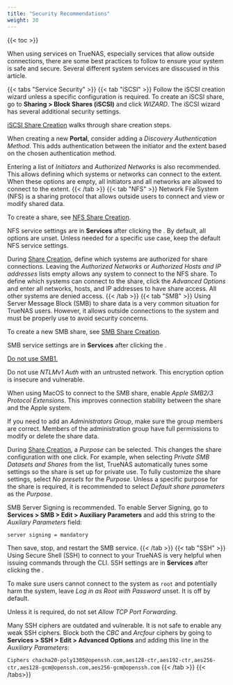 ```yaml
---
title: "Security Recommendations"
weight: 30
---
```


{{< toc >}}

When using services on TrueNAS, especially services that allow outside connections, there are some best practices to follow to ensure your system is safe and secure.
Several different system services are disscused in this article.

{{< tabs "Service Security" >}}
{{< tab "iSCSI" >}}
Follow the iSCSI creation wizard unless a specific configuration is required.
To create an iSCSI share, go to **Sharing > Block Shares (iSCSI)** and click *WIZARD*.
The iSCSI wizard has several additional security settings.

[iSCSI Share Creation](/CORE/Sharing/iSCSI/iscsi-share/) walks through share creation steps.

When creating a new **Portal**, consider adding a *Discovery Authentication Method*.
This adds authentication between the initiator and the extent based on the chosen authentication method.

Entering a list of *Initiators* and *Authorized Networks* is also recommended.
This allows defining which systems or networks can connect to the extent.
When these options are empty, all initiators and all networks are allowed to connect to the extent.
{{< /tab >}}
{{< tab "NFS" >}}
Network File System (NFS) is a sharing protocol that allows outside users to connect and view or modify shared data.

To create a share, see [NFS Share Creation](/core/sharing/nfs/nfsshare/).

NFS service settings are in **Services** after clicking the <i class="fa fa-pencil" aria-hidden="true" title="Pencil"></i>.
By default, all options are unset.
Unless needed for a specific use case, keep the default NFS service settings.

During [Share Creation](/core/sharing/nfs/nfsshare/), define which systems are authorized for share connections.
Leaving the *Authorized Networks* or *Authorized Hosts and IP addresses* lists empty allows any system to connect to the NFS share.
To define which systems can connect to the share, click the *Advanced Options* and enter all networks, hosts, and IP addresses to have share access.
All other systems are denied access.
{{< /tab >}}
{{< tab "SMB" >}}
Using Server Message Block (SMB) to share data is a very common situation for TrueNAS users.
However, it allows outside connections to the system and must be properly use to avoid security concerns.

To create a new SMB share, see [SMB Share Creation](/core/sharing/smb/smbshare/).

SMB service settings are in **Services** after clicking the <i class="fas fa-pencil" aria-hidden="true" title="Pencil"></i>.

[Do not use SMB1.](/core/notices/smb1advisory/)

Do not use *NTLMv1 Auth* with an untrusted network.
This encryption option is insecure and vulnerable.

When using MacOS to connect to the SMB share, enable *Apple SMB2/3 Protocol Extensions*.
This improves connection stability between the share and the Apple system.

If you need to add an *Administrators Group*, make sure the group members are correct.
Members of the administration group have full permissions to modify or delete the share data.

During [Share Creation](/core/sharing/smb/smbshare/), a *Purpose* can be selected.
This changes the share configuration with one click.
For example, when selecting *Private SMB Datasets and Shares* from the list, TrueNAS automatically tunes some settings so the share is set up for private use.
To fully customize the share settings, select *No presets* for the *Purpose*.
Unless a specific purpose for the share is required, it is recommended to select *Default share parameters* as the *Purpose*.

SMB Server Signing is recommended.
To enable Server Signing, go to **Services > SMB > Edit > Auxiliary Parameters** and add this string to the *Auxilary Parameters* field:

`server signing = mandatory`

Then save, stop, and restart the SMB service.
{{< /tab >}}
{{< tab "SSH" >}}
Using Secure Shell (SSH) to connect to your TrueNAS is very helpful when issuing commands through the CLI.
SSH settings are in **Services** after clicking the <i class="fa fa-pencil" aria-hidden="true" title="Pencil"></i>.

To make sure users cannot connect to the system as `root` and potentially harm the system, leave *Log in as Root with Password* unset.
It is off by default.

Unless it is required, do not set *Allow TCP Port Forwarding*.

Many SSH ciphers are outdated and vulnerable.
It is not safe to enable any weak SSH ciphers.
Block both the *CBC* and *Arcfour* ciphers by going to **Services > SSH > Edit > Advanced Options** and adding this line in the *Auxiliary Parameters*:

`Ciphers chacha20-poly1305@openssh.com,aes128-ctr,aes192-ctr,aes256-ctr,aes128-gcm@openssh.com,aes256-gcm@openssh.com`
{{< /tab >}}
{{< /tabs>}}
